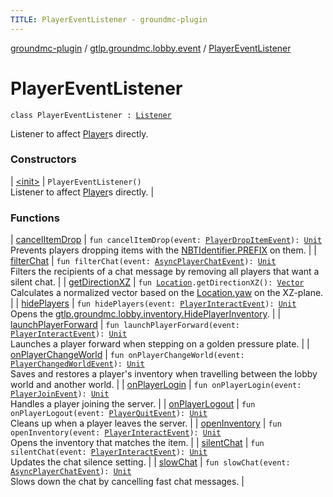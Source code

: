 ```yaml
---
TITLE: PlayerEventListener - groundmc-plugin
---
```


[groundmc-plugin](../../index.html) / [gtlp.groundmc.lobby.event](../index.html) / [PlayerEventListener](.)

# PlayerEventListener

`class PlayerEventListener : `[`Listener`](https://hub.spigotmc.org/javadocs/spigot/org/bukkit/event/Listener.html)

Listener to affect [Player](https://hub.spigotmc.org/javadocs/spigot/org/bukkit/entity/Player.html)s directly.

### Constructors

| [&lt;init&gt;](-init-.html) | `PlayerEventListener()`<br>Listener to affect [Player](https://hub.spigotmc.org/javadocs/spigot/org/bukkit/entity/Player.html)s directly. |

### Functions

| [cancelItemDrop](cancel-item-drop.html) | `fun cancelItemDrop(event: `[`PlayerDropItemEvent`](https://hub.spigotmc.org/javadocs/spigot/org/bukkit/event/player/PlayerDropItemEvent.html)`): `[`Unit`](https://kotlinlang.org/api/latest/jvm/stdlib/kotlin/-unit/index.html)<br>Prevents players dropping items with the [NBTIdentifier.PREFIX](../../gtlp.groundmc.lobby.enums/-n-b-t-identifier/-p-r-e-f-i-x.html) on them. |
| [filterChat](filter-chat.html) | `fun filterChat(event: `[`AsyncPlayerChatEvent`](https://hub.spigotmc.org/javadocs/spigot/org/bukkit/event/player/AsyncPlayerChatEvent.html)`): `[`Unit`](https://kotlinlang.org/api/latest/jvm/stdlib/kotlin/-unit/index.html)<br>Filters the recipients of a chat message by removing all players that want a silent chat. |
| [getDirectionXZ](get-direction-x-z.html) | `fun `[`Location`](https://hub.spigotmc.org/javadocs/spigot/org/bukkit/Location.html)`.getDirectionXZ(): `[`Vector`](https://hub.spigotmc.org/javadocs/spigot/org/bukkit/util/Vector.html)<br>Calculates a normalized vector based on the [Location.yaw](https://hub.spigotmc.org/javadocs/spigot/org/bukkit/Location.html#yaw) on the XZ-plane. |
| [hidePlayers](hide-players.html) | `fun hidePlayers(event: `[`PlayerInteractEvent`](https://hub.spigotmc.org/javadocs/spigot/org/bukkit/event/player/PlayerInteractEvent.html)`): `[`Unit`](https://kotlinlang.org/api/latest/jvm/stdlib/kotlin/-unit/index.html)<br>Opens the [gtlp.groundmc.lobby.inventory.HidePlayerInventory](../../gtlp.groundmc.lobby.inventory/-hide-player-inventory/index.html). |
| [launchPlayerForward](launch-player-forward.html) | `fun launchPlayerForward(event: `[`PlayerInteractEvent`](https://hub.spigotmc.org/javadocs/spigot/org/bukkit/event/player/PlayerInteractEvent.html)`): `[`Unit`](https://kotlinlang.org/api/latest/jvm/stdlib/kotlin/-unit/index.html)<br>Launches a player forward when stepping on a golden pressure plate. |
| [onPlayerChangeWorld](on-player-change-world.html) | `fun onPlayerChangeWorld(event: `[`PlayerChangedWorldEvent`](https://hub.spigotmc.org/javadocs/spigot/org/bukkit/event/player/PlayerChangedWorldEvent.html)`): `[`Unit`](https://kotlinlang.org/api/latest/jvm/stdlib/kotlin/-unit/index.html)<br>Saves and restores a player's inventory when travelling between the lobby world and another world. |
| [onPlayerLogin](on-player-login.html) | `fun onPlayerLogin(event: `[`PlayerJoinEvent`](https://hub.spigotmc.org/javadocs/spigot/org/bukkit/event/player/PlayerJoinEvent.html)`): `[`Unit`](https://kotlinlang.org/api/latest/jvm/stdlib/kotlin/-unit/index.html)<br>Handles a player joining the server. |
| [onPlayerLogout](on-player-logout.html) | `fun onPlayerLogout(event: `[`PlayerQuitEvent`](https://hub.spigotmc.org/javadocs/spigot/org/bukkit/event/player/PlayerQuitEvent.html)`): `[`Unit`](https://kotlinlang.org/api/latest/jvm/stdlib/kotlin/-unit/index.html)<br>Cleans up when a player leaves the server. |
| [openInventory](open-inventory.html) | `fun openInventory(event: `[`PlayerInteractEvent`](https://hub.spigotmc.org/javadocs/spigot/org/bukkit/event/player/PlayerInteractEvent.html)`): `[`Unit`](https://kotlinlang.org/api/latest/jvm/stdlib/kotlin/-unit/index.html)<br>Opens the inventory that matches the item. |
| [silentChat](silent-chat.html) | `fun silentChat(event: `[`PlayerInteractEvent`](https://hub.spigotmc.org/javadocs/spigot/org/bukkit/event/player/PlayerInteractEvent.html)`): `[`Unit`](https://kotlinlang.org/api/latest/jvm/stdlib/kotlin/-unit/index.html)<br>Updates the chat silence setting. |
| [slowChat](slow-chat.html) | `fun slowChat(event: `[`AsyncPlayerChatEvent`](https://hub.spigotmc.org/javadocs/spigot/org/bukkit/event/player/AsyncPlayerChatEvent.html)`): `[`Unit`](https://kotlinlang.org/api/latest/jvm/stdlib/kotlin/-unit/index.html)<br>Slows down the chat by cancelling fast chat messages. |

